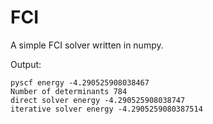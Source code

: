 # FCI

A simple FCI solver written in numpy.

Output:
```
pyscf energy -4.290525908038467
Number of determinants 784
direct solver energy -4.290525908038747
iterative solver energy -4.2905259080387514
```
